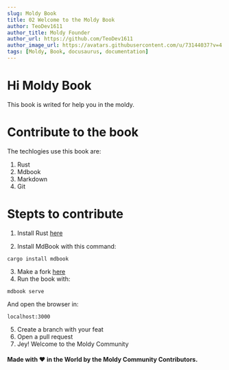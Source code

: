 ```yaml
---
slug: Moldy Book
title: 02 Welcome to the Moldy Book
author: TeoDev1611
author_title: Moldy Founder
author_url: https://github.com/TeoDev1611
author_image_url: https://avatars.githubusercontent.com/u/73144037?v=4
tags: [Moldy, Book, docusaurus, documentation]
---
```


# Hi Moldy Book

This book is writed for help you in the moldy.

# Contribute to the book

The techlogies use this book are:

1. Rust
1. Mdbook
1. Markdown
1. Git

# Stepts to contribute

1. Install Rust [here](https://www.rust-lang.org/tools/install)

1. Install MdBook with this command:

```
cargo install mdbook
```

3. Make a fork [here](https://github.com/Moldy-Community/book)
1. Run the book with:

```
mdbook serve
```

And open the browser in:

```
localhost:3000
```

5. Create a branch with your feat
1. Open a pull request
1. Jey! Welcome to the Moldy Community

#### Made with ❤️ in the World by the Moldy Community Contributors.

